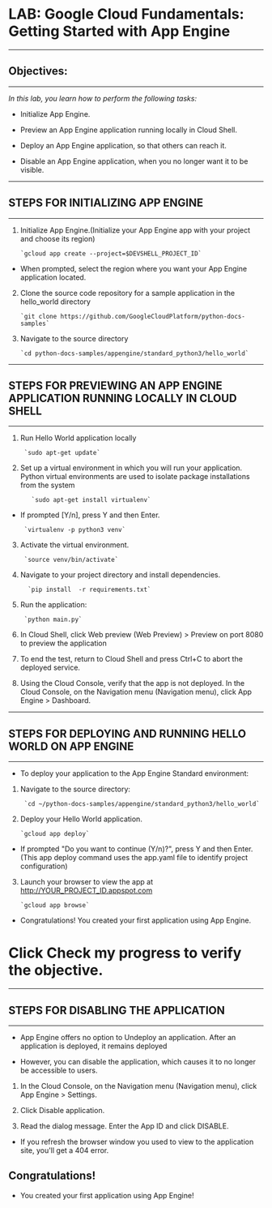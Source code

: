 # LAB: Google Cloud Fundamentals: Getting Started with App Engine
---
## Objectives:
---


*In this lab, you learn how to perform the following tasks:*

- Initialize App Engine.

- Preview an App Engine application running locally in Cloud Shell.

- Deploy an App Engine application, so that others can reach it.

- Disable an App Engine application, when you no longer want it to be visible.

---
## STEPS FOR INITIALIZING APP ENGINE
---


1. Initialize App Engine.(Initialize your App Engine app with your project and choose its region)

       `gcloud app create --project=$DEVSHELL_PROJECT_ID`


- When prompted, select the region where you want your App Engine application located.

2. Clone the source code repository for a sample application in the hello_world directory
	
	   `git clone https://github.com/GoogleCloudPlatform/python-docs-samples` 


3. Navigate to the source directory

	   `cd python-docs-samples/appengine/standard_python3/hello_world`

---
## STEPS FOR PREVIEWING AN APP ENGINE APPLICATION RUNNING LOCALLY IN CLOUD SHELL
---

1. Run Hello World application locally

	    `sudo apt-get update`


2. Set up a virtual environment in which you will run your application. Python virtual environments are used to isolate package installations from the system

	      `sudo apt-get install virtualenv`


* If prompted [Y/n], press Y and then Enter.

	   `virtualenv -p python3 venv`


3. Activate the virtual environment.

	    `source venv/bin/activate`


4. Navigate to your project directory and install dependencies.

	     `pip install  -r requirements.txt`


5. Run the application:

	    `python main.py`
6. In Cloud Shell, click Web preview (Web Preview) > Preview on port 8080 to preview the application


7. To end the test, return to Cloud Shell and press Ctrl+C to abort the deployed service.


8. Using the Cloud Console, verify that the app is not deployed. In the Cloud Console, on the Navigation menu (Navigation menu), click App Engine > Dashboard.

---
## STEPS FOR DEPLOYING AND RUNNING HELLO WORLD ON APP ENGINE 
---
* To deploy your application to the App Engine Standard environment:

1. Navigate to the source directory:
	
	    `cd ~/python-docs-samples/appengine/standard_python3/hello_world`

2. Deploy your Hello World application.

	   `gcloud app deploy`

* If prompted "Do you want to continue (Y/n)?", press Y and then Enter.(This app deploy command uses the app.yaml file to identify project configuration)

3. Launch your browser to view the app at http://YOUR_PROJECT_ID.appspot.com

	   `gcloud app browse`
	   
* Congratulations! You created your first application using App Engine.

#  Click Check my progress to verify the objective.

---
## STEPS FOR DISABLING THE APPLICATION
---
*  App Engine offers no option to Undeploy an application. After an application is deployed, it remains deployed

* However, you can disable the application, which causes it to no longer be accessible to users.

1. In the Cloud Console, on the Navigation menu (Navigation menu), click App Engine > Settings.


2. Click Disable application.


3. Read the dialog message. Enter the App ID and click DISABLE.


* If you refresh the browser window you used to view to the application site, you'll get a 404 error.

##  Congratulations!
*  You created your first application using App Engine!